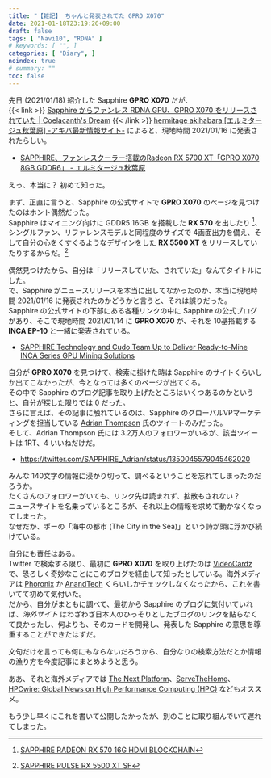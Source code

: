 ```yaml
---
title: "【雑記】 ちゃんと発表されてた GPRO X070"
date: 2021-01-18T23:19:26+09:00
draft: false
tags: [ "Navi10", "RDNA" ]
# keywords: [ "", ]
categories: [ "Diary", ]
noindex: true
# summary: ""
toc: false
---
```


先日 (2021/01/18) 紹介した Sapphire **GPRO X070** だが、  
{{< link >}} [Sapphire からファンレス RDNA GPU、GPRO X070 をリリースされていた | Coelacanth's Dream](/posts/2021/01/15/sapphiretech-gpro-x070-rdna-gpu/) {{< /link >}}
[hermitage akihabara [エルミタージュ秋葉原] -アキバ最新情報サイト-](https://www.gdm.or.jp/) によると、現地時間 2021/01/16 に発表されたらしい。  

 * [SAPPHIRE、ファンレスクーラー搭載のRadeon RX 5700 XT「GPRO X070 8GB GDDR6」 - エルミタージュ秋葉原](https://www.gdm.or.jp/pressrelease/2021/0118/377401)

えっ、本当に？ 初めて知った。  

まず、正直に言うと、Sapphire の公式サイトで **GPRO X070** のページを見つけたのはホント偶然だった。  
Sapphire はマイニング向けに GDDR5 16GB を搭載した **RX 570** を出したり [^rx570-16g]、シングルファン、リファレンスモデルと同程度のサイズで 4画面出力を備え、そして自分の心をくすぐるようなデザインをした **RX 5500 XT** をリリースしていたりするからだ。[^rx5500xt-sf]  


[^rx570-16g]: [SAPPHIRE RADEON RX 570 16G HDMI BLOCKCHAIN](https://www.sapphiretech.com/ja-jp/commercial/radeon-rx-570-16gb-hdmi-blockchain)
[^rx5500xt-sf]: [SAPPHIRE PULSE RX 5500 XT SF](https://www.sapphiretech.com/ja-jp/consumer/pulse-radeon-rx-5500-xt-sf-4g-gddr6)

偶然見つけたから、自分は「リリースしていた、されていた」なんてタイトルにした。  
で、Sapphire がニュースリリースを本当に出してなかったのか、本当に現地時間 2021/01/16 に発表されたのかどうかと言うと、それは誤りだった。  
Sapphire の公式サイトの下部にある各種リンクの中に Sapphire の公式ブログがあり、そこで現地時間 2021/01/14 に **GPRO X070** が、それを 10基搭載する **INCA EP-10** と一緒に発表されている。  

 * [SAPPHIRE Technology and Cudo Team Up to Deliver Ready-to-Mine INCA Series GPU Mining Solutions](https://www.sapphirenation.net/ready-to-mine-inca-series-gpu-mining-solutions)

自分が **GPRO X070** を見つけて、検索に掛けた時は Sapphire のサイトくらいしか出てこなかったが、今となっては多くのページが出てくる。  
その中で Sapphire のブログ記事を取り上げたところはいくつあるのかというと、自分が探した限りでは 0 だった。  
さらに言えば、その記事に触れているのは、Sapphire のグローバルVPマーケティングを担当している [Adrian Thompson](https://twitter.com/SAPPHIRE_Adrian) 氏のツイートのみだった。  
そして、Adrian Thompson 氏には 3.2万人のフォロワーがいるが、該当ツイートは 1RT、4 いいねだけだ。  

 * <https://twitter.com/SAPPHIRE_Adrian/status/1350045579045462020>

みんな 140文字の情報に浸かり切って、調べるということを忘れてしまったのだろうか。  
たくさんのフォロワーがいても、リンク先は読まれず、拡散もされない？  
ニュースサイトを名乗っているところが、それ以上の情報を求めて動かなくなってしまった。  
なぜだか、ポーの「海中の都市 (The City in the Sea)」という詩が頭に浮かび続けている。  

自分にも責任はある。  
Twitter で検索する限り、最初に **GPRO X070** を取り上げたのは [VideoCardz](https://videocardz.com/) で、恐ろしく奇妙なことにこのブログを経由して知ったとしている。海外メディアは [Phoronix](https://www.phoronix.com/scan.php?page=home) か [AnandTech](https://www.anandtech.com/) くらいしかチェックしなくなったから、これを書いてて初めて気付いた。  
だから、自分がまともに調べて、最初から Sapphire のブログに気付いていれば、*海外サイト* はわざわざ日本人のひっそりとしたブログのリンクを貼らなくて良かったし、何よりも、そのカードを開発し、発表した Sapphire の意思を尊重することができたはずだ。  

文句だけを言っても何にもならないだろうから、自分なりの検索方法だとか情報の漁り方を今度記事にまとめようと思う。  

ああ、それと海外メディアでは [The Next Platform](https://www.nextplatform.com/)、[ServeTheHome](https://www.servethehome.com/)、[HPCwire: Global News on High Performance Computing (HPC)](https://www.hpcwire.com/) などもオススメ。  

もう少し早くにこれを書いて公開したかったが、別のことに取り組んでいて遅れてしまった。  
